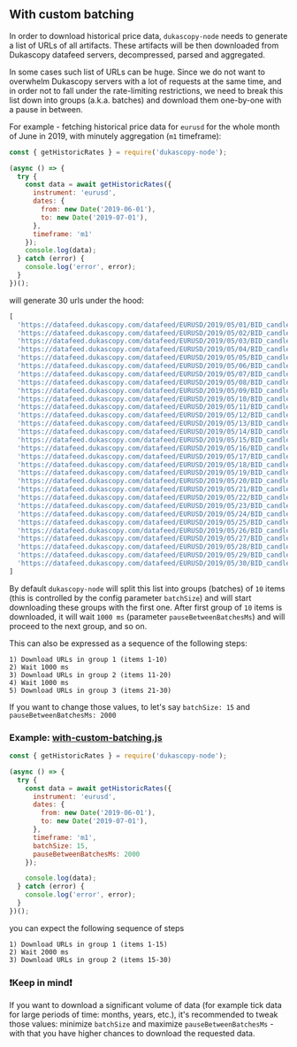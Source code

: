 ## With custom batching

In order to download historical price data, `dukascopy-node` needs to generate a list of URLs of all artifacts. These artifacts will be then downloaded from Dukascopy datafeed servers, decompressed, parsed and aggregated.

In some cases such list of URLs can be huge. Since we do not want to overwhelm Dukascopy servers with a lot of requests at the same time, and in order not to fall under the rate-limiting restrictions, we need to break this list down into groups (a.k.a. batches) and download them one-by-one with a pause in between.

For example - fetching historical price data for `eurusd` for the whole month of June in 2019, with minutely aggregation (`m1` timeframe):

```javascript
const { getHistoricRates } = require('dukascopy-node');

(async () => {
  try {
    const data = await getHistoricRates({
      instrument: 'eurusd',
      dates: {
        from: new Date('2019-06-01'),
        to: new Date('2019-07-01'),
      },
      timeframe: 'm1'
    });
    console.log(data);
  } catch (error) {
    console.log('error', error);
  }
})();
```

will generate 30 urls under the hood:

```javascript
[
  'https://datafeed.dukascopy.com/datafeed/EURUSD/2019/05/01/BID_candles_min_1.bi5',
  'https://datafeed.dukascopy.com/datafeed/EURUSD/2019/05/02/BID_candles_min_1.bi5',
  'https://datafeed.dukascopy.com/datafeed/EURUSD/2019/05/03/BID_candles_min_1.bi5',
  'https://datafeed.dukascopy.com/datafeed/EURUSD/2019/05/04/BID_candles_min_1.bi5',
  'https://datafeed.dukascopy.com/datafeed/EURUSD/2019/05/05/BID_candles_min_1.bi5',
  'https://datafeed.dukascopy.com/datafeed/EURUSD/2019/05/06/BID_candles_min_1.bi5',
  'https://datafeed.dukascopy.com/datafeed/EURUSD/2019/05/07/BID_candles_min_1.bi5',
  'https://datafeed.dukascopy.com/datafeed/EURUSD/2019/05/08/BID_candles_min_1.bi5',
  'https://datafeed.dukascopy.com/datafeed/EURUSD/2019/05/09/BID_candles_min_1.bi5',
  'https://datafeed.dukascopy.com/datafeed/EURUSD/2019/05/10/BID_candles_min_1.bi5',
  'https://datafeed.dukascopy.com/datafeed/EURUSD/2019/05/11/BID_candles_min_1.bi5',
  'https://datafeed.dukascopy.com/datafeed/EURUSD/2019/05/12/BID_candles_min_1.bi5',
  'https://datafeed.dukascopy.com/datafeed/EURUSD/2019/05/13/BID_candles_min_1.bi5',
  'https://datafeed.dukascopy.com/datafeed/EURUSD/2019/05/14/BID_candles_min_1.bi5',
  'https://datafeed.dukascopy.com/datafeed/EURUSD/2019/05/15/BID_candles_min_1.bi5',
  'https://datafeed.dukascopy.com/datafeed/EURUSD/2019/05/16/BID_candles_min_1.bi5',
  'https://datafeed.dukascopy.com/datafeed/EURUSD/2019/05/17/BID_candles_min_1.bi5',
  'https://datafeed.dukascopy.com/datafeed/EURUSD/2019/05/18/BID_candles_min_1.bi5',
  'https://datafeed.dukascopy.com/datafeed/EURUSD/2019/05/19/BID_candles_min_1.bi5',
  'https://datafeed.dukascopy.com/datafeed/EURUSD/2019/05/20/BID_candles_min_1.bi5',
  'https://datafeed.dukascopy.com/datafeed/EURUSD/2019/05/21/BID_candles_min_1.bi5',
  'https://datafeed.dukascopy.com/datafeed/EURUSD/2019/05/22/BID_candles_min_1.bi5',
  'https://datafeed.dukascopy.com/datafeed/EURUSD/2019/05/23/BID_candles_min_1.bi5',
  'https://datafeed.dukascopy.com/datafeed/EURUSD/2019/05/24/BID_candles_min_1.bi5',
  'https://datafeed.dukascopy.com/datafeed/EURUSD/2019/05/25/BID_candles_min_1.bi5',
  'https://datafeed.dukascopy.com/datafeed/EURUSD/2019/05/26/BID_candles_min_1.bi5',
  'https://datafeed.dukascopy.com/datafeed/EURUSD/2019/05/27/BID_candles_min_1.bi5',
  'https://datafeed.dukascopy.com/datafeed/EURUSD/2019/05/28/BID_candles_min_1.bi5',
  'https://datafeed.dukascopy.com/datafeed/EURUSD/2019/05/29/BID_candles_min_1.bi5',
  'https://datafeed.dukascopy.com/datafeed/EURUSD/2019/05/30/BID_candles_min_1.bi5'
]
```

By default `dukascopy-node` will split this list into groups (batches) of `10` items (this is controlled by the config parameter `batchSize`) and will start downloading these groups with the first one. After first group of `10` items is downloaded, it will wait `1000 ms` (parameter `pauseBetweenBatchesMs`) and will proceed to the next group, and so on.

This can also be expressed as a sequence of the following steps:

```
1) Download URLs in group 1 (items 1-10)
2) Wait 1000 ms
3) Download URLs in group 2 (items 11-20)
4) Wait 1000 ms
5) Download URLs in group 3 (items 21-30)
```

If you want to change those values, to let's say `batchSize: 15` and `pauseBetweenBatchesMs: 2000`

### Example: [with-custom-batching.js](https://github.com/Leo4815162342/dukascopy-tools/blob/docs/node_examples/packages/dukascopy-node/examples/with-custom-batching/with-custom-batching.js)

```javascript
const { getHistoricRates } = require('dukascopy-node');

(async () => {
  try {
    const data = await getHistoricRates({
      instrument: 'eurusd',
      dates: {
        from: new Date('2019-06-01'),
        to: new Date('2019-07-01'),
      },
      timeframe: 'm1',
      batchSize: 15,
      pauseBetweenBatchesMs: 2000
    });

    console.log(data);
  } catch (error) {
    console.log('error', error);
  }
})();
```

you can expect the following sequence of steps

```
1) Download URLs in group 1 (items 1-15)
2) Wait 2000 ms
3) Download URLs in group 2 (items 15-30)
```

 ### ❗Keep in mind❗

If you want to download a significant volume of data (for example tick data for large periods of time: months, years, etc.), it's recommended to tweak those values: minimize `batchSize` and maximize `pauseBetweenBatchesMs` - with that you have higher chances to download the requested data.